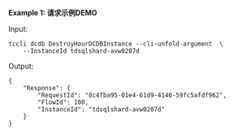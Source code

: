 **Example 1: 请求示例DEMO**



Input: 

```
tccli dcdb DestroyHourDCDBInstance --cli-unfold-argument  \
    --InstanceId tdsqlshard-avw0207d
```

Output: 
```
{
    "Response": {
        "RequestId": "8c4fba95-01e4-61d9-4146-59fc5afdf962",
        "FlowId": 100,
        "InstanceId": "tdsqlshard-avw0207d"
    }
}
```

